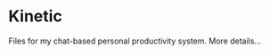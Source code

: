 # Kinetic
Files for my chat-based personal productivity system. More details...

<!-- my api key for committing is 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 -->

